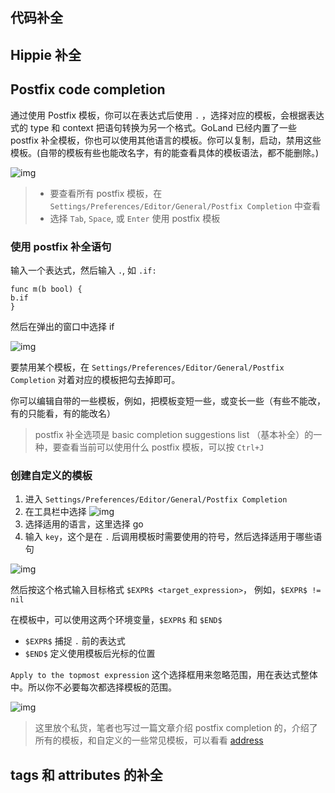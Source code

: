 ## 代码补全

## Hippie 补全

## Postfix code completion﻿

通过使用 Postfix 模板，你可以在表达式后使用 `.` ，选择对应的模板，会根据表达式的 type 和 context 把语句转换为另一个格式。GoLand 已经内置了一些 postfix 补全模板，你也可以使用其他语言的模板。你可以复制，启动，禁用这些模板。(自带的模板有些也能改名字，有的能查看具体的模板语法，都不能删除。)

![img](https://img2020.cnblogs.com/blog/1823594/202007/1823594-20200728184931817-1092003906.png)

> - 要查看所有 postfix 模板，在 `Settings/Preferences/Editor/General/Postfix Completion` 中查看
> - 选择 `Tab`, `Space`, 或 `Enter` 使用 postfix 模板

### 使用 postfix 补全语句

输入一个表达式，然后输入 `.`, 如 `.if:`

```
func m(b bool) {
b.if
}
```

然后在弹出的窗口中选择 if

![img](https://img2020.cnblogs.com/blog/1823594/202007/1823594-20200728185618553-1594248091.gif)

要禁用某个模板，在 `Settings/Preferences/Editor/General/Postfix Completion` 对着对应的模板把勾去掉即可。

你可以编辑自带的一些模板，例如，把模板变短一些，或变长一些（有些不能改，有的只能看，有的能改名）

> postfix 补全选项是 basic completion suggestions list （基本补全）的一种，要查看当前可以使用什么 postfix 模板，可以按 `Ctrl+J`

### 创建自定义的模板

1. 进入 `Settings/Preferences/Editor/General/Postfix Completion`
2. 在工具栏中选择 ![img](https://img2020.cnblogs.com/blog/1823594/202007/1823594-20200728185835379-1794893589.png)
3. 选择适用的语言，这里选择 go
4. 输入 `key`，这个是在 `.` 后调用模板时需要使用的符号，然后选择适用于哪些语句

![img](https://img2020.cnblogs.com/blog/1823594/202007/1823594-20200728190115841-942225835.png)

然后按这个格式输入目标格式 `$EXPR$ <target_expression>`， 例如，`$EXPR$ != nil`

在模板中，可以使用这两个环境变量，`$EXPR$` 和 `$END$`

- `$EXPR$` 捕捉 `.` 前的表达式
- `$END$` 定义使用模板后光标的位置

`Apply to the topmost expression` 这个选择框用来忽略范围，用在表达式整体中。所以你不必要每次都选择模板的范围。

![img](https://img2020.cnblogs.com/blog/1823594/202007/1823594-20200728185549042-1850754258.gif)

> 这里放个私货，笔者也写过一篇文章介绍 postfix completion 的，介绍了所有的模板，和自定义的一些常见模板，可以看看 [address](https://edte.github.io/GoLand-documentation-cn/write_and_edit_source_code/code_completion.html)

## tags 和 attributes 的补全